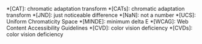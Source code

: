 *[CAT]: chromatic adaptation transform
*[CATs]: chromatic adaptation transform
*[JND]: just noticeable difference
*[NaN]: not a number
*[UCS]: Uniform Chromaticity Space
*[MINDE]: minimum delta E
*[WCAG]: Web Content Accessibility Guidelines
*[CVD]: color vision deficiency
*[CVDs]: color vision deficiency
